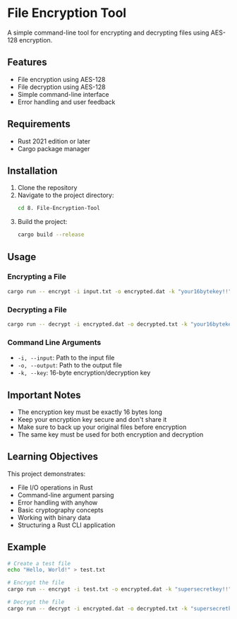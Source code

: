 # File Encryption Tool

A simple command-line tool for encrypting and decrypting files using AES-128 encryption.

## Features

- File encryption using AES-128
- File decryption using AES-128
- Simple command-line interface
- Error handling and user feedback

## Requirements

- Rust 2021 edition or later
- Cargo package manager

## Installation

1. Clone the repository
2. Navigate to the project directory:
   ```bash
   cd 8. File-Encryption-Tool
   ```
3. Build the project:
   ```bash
   cargo build --release
   ```

## Usage

### Encrypting a File

```bash
cargo run -- encrypt -i input.txt -o encrypted.dat -k "your16bytekey!!"
```

### Decrypting a File

```bash
cargo run -- decrypt -i encrypted.dat -o decrypted.txt -k "your16bytekey!!"
```

### Command Line Arguments

- `-i, --input`: Path to the input file
- `-o, --output`: Path to the output file
- `-k, --key`: 16-byte encryption/decryption key

## Important Notes

- The encryption key must be exactly 16 bytes long
- Keep your encryption key secure and don't share it
- Make sure to back up your original files before encryption
- The same key must be used for both encryption and decryption

## Learning Objectives

This project demonstrates:
- File I/O operations in Rust
- Command-line argument parsing
- Error handling with anyhow
- Basic cryptography concepts
- Working with binary data
- Structuring a Rust CLI application

## Example

```bash
# Create a test file
echo "Hello, World!" > test.txt

# Encrypt the file
cargo run -- encrypt -i test.txt -o encrypted.dat -k "supersecretkey!!"

# Decrypt the file
cargo run -- decrypt -i encrypted.dat -o decrypted.txt -k "supersecretkey!!"
``` 